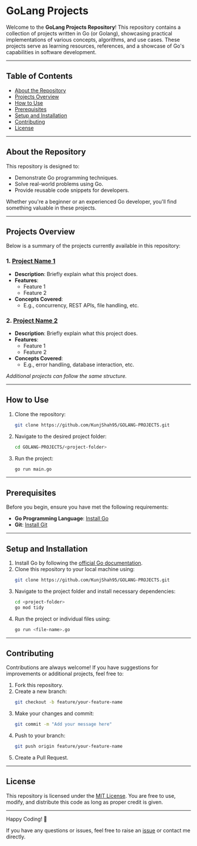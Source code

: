 # GoLang Projects

Welcome to the **GoLang Projects Repository**! This repository contains a collection of projects written in Go (or Golang), showcasing practical implementations of various concepts, algorithms, and use cases. These projects serve as learning resources, references, and a showcase of Go's capabilities in software development.

---

## Table of Contents

- [About the Repository](#about-the-repository)
- [Projects Overview](#projects-overview)
- [How to Use](#how-to-use)
- [Prerequisites](#prerequisites)
- [Setup and Installation](#setup-and-installation)
- [Contributing](#contributing)
- [License](#license)

---

## About the Repository

This repository is designed to:

- Demonstrate Go programming techniques.
- Solve real-world problems using Go.
- Provide reusable code snippets for developers.

Whether you're a beginner or an experienced Go developer, you'll find something valuable in these projects.

---

## Projects Overview

Below is a summary of the projects currently available in this repository:

### 1. **[Project Name 1](link-to-project-folder)**
   - **Description**: Briefly explain what this project does.
   - **Features**:
     - Feature 1
     - Feature 2
   - **Concepts Covered**:
     - E.g., concurrency, REST APIs, file handling, etc.

### 2. **[Project Name 2](link-to-project-folder)**
   - **Description**: Briefly explain what this project does.
   - **Features**:
     - Feature 1
     - Feature 2
   - **Concepts Covered**:
     - E.g., error handling, database interaction, etc.

_Additional projects can follow the same structure._

---

## How to Use

1. Clone the repository:
   ```bash
   git clone https://github.com/KunjShah95/GOLANG-PROJECTS.git
   ```
2. Navigate to the desired project folder:
   ```bash
   cd GOLANG-PROJECTS/<project-folder>
   ```
3. Run the project:
   ```bash
   go run main.go
   ```

---

## Prerequisites

Before you begin, ensure you have met the following requirements:

- **Go Programming Language**: [Install Go](https://golang.org/doc/install)
- **Git**: [Install Git](https://git-scm.com/)

---

## Setup and Installation

1. Install Go by following the [official Go documentation](https://golang.org/doc/install).
2. Clone this repository to your local machine using:
   ```bash
   git clone https://github.com/KunjShah95/GOLANG-PROJECTS.git
   ```
3. Navigate to the project folder and install necessary dependencies:
   ```bash
   cd <project-folder>
   go mod tidy
   ```
4. Run the project or individual files using:
   ```bash
   go run <file-name>.go
   ```

---

## Contributing

Contributions are always welcome! If you have suggestions for improvements or additional projects, feel free to:

1. Fork this repository.
2. Create a new branch:
   ```bash
   git checkout -b feature/your-feature-name
   ```
3. Make your changes and commit:
   ```bash
   git commit -m "Add your message here"
   ```
4. Push to your branch:
   ```bash
   git push origin feature/your-feature-name
   ```
5. Create a Pull Request.

---

## License

This repository is licensed under the [MIT License](LICENSE). You are free to use, modify, and distribute this code as long as proper credit is given.

---

Happy Coding! 🎉

If you have any questions or issues, feel free to raise an [issue](https://github.com/KunjShah95/GOLANG-PROJECTS/issues) or contact me directly.
